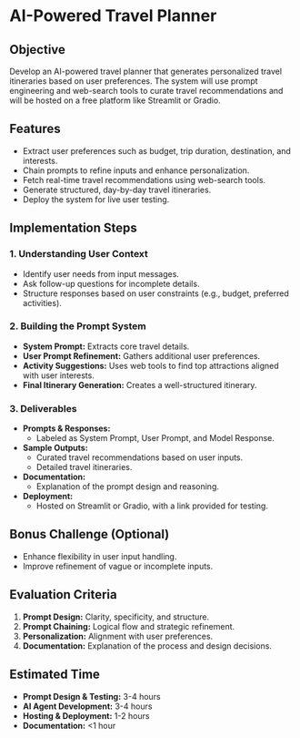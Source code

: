 # AI-Powered Travel Planner

## **Objective**
Develop an AI-powered travel planner that generates personalized travel itineraries based on user preferences. The system will use prompt engineering and web-search tools to curate travel recommendations and will be hosted on a free platform like Streamlit or Gradio.

## **Features**
- Extract user preferences such as budget, trip duration, destination, and interests.
- Chain prompts to refine inputs and enhance personalization.
- Fetch real-time travel recommendations using web-search tools.
- Generate structured, day-by-day travel itineraries.
- Deploy the system for live user testing.

## **Implementation Steps**
### **1. Understanding User Context**
- Identify user needs from input messages.
- Ask follow-up questions for incomplete details.
- Structure responses based on user constraints (e.g., budget, preferred activities).

### **2. Building the Prompt System**
- **System Prompt:** Extracts core travel details.
- **User Prompt Refinement:** Gathers additional user preferences.
- **Activity Suggestions:** Uses web tools to find top attractions aligned with user interests.
- **Final Itinerary Generation:** Creates a well-structured itinerary.

### **3. Deliverables**
- **Prompts & Responses:**
  - Labeled as System Prompt, User Prompt, and Model Response.
- **Sample Outputs:**
  - Curated travel recommendations based on user inputs.
  - Detailed travel itineraries.
- **Documentation:**
  - Explanation of the prompt design and reasoning.
- **Deployment:**
  - Hosted on Streamlit or Gradio, with a link provided for testing.

## **Bonus Challenge (Optional)**
- Enhance flexibility in user input handling.
- Improve refinement of vague or incomplete inputs.

## **Evaluation Criteria**
1. **Prompt Design:** Clarity, specificity, and structure.
2. **Prompt Chaining:** Logical flow and strategic refinement.
3. **Personalization:** Alignment with user preferences.
4. **Documentation:** Explanation of the process and design decisions.

## **Estimated Time**
- **Prompt Design & Testing:** 3-4 hours
- **AI Agent Development:** 3-4 hours
- **Hosting & Deployment:** 1-2 hours
- **Documentation:** <1 hour



